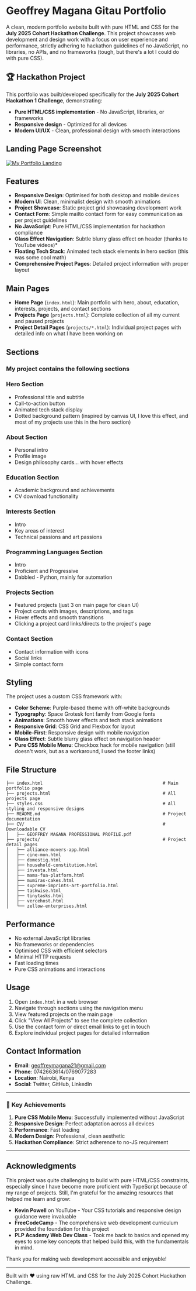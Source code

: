 # Geoffrey Magana Gitau Portfolio

A clean, modern portfolio website built with pure HTML and CSS for the **July 2025 Cohort Hackathon Challenge**. This project showcases web development and design work with a focus on user experience and performance, strictly adhering to hackathon guidelines of no JavaScript, no libraries, no APIs, and no frameworks (tough, but there's a lot I could do with pure CSS).

## 🏆 Hackathon Project

This portfolio was built/developed specifically for the **July 2025 Cohort Hackathon 1 Challenge**, demonstrating:
- **Pure HTML/CSS implementation** - No JavaScript, libraries, or frameworks
- **Responsive design** - Optimized for all devices
- **Modern UI/UX** - Clean, professional design with smooth interactions

## Landing Page Screenshot
[![My Portfolio Landing](https://res.cloudinary.com/dwqwwb2fh/image/upload/v1754080749/emidvgkx5sh96ej9t6cs.png)]()
## Features

- **Responsive Design**: Optimised for both desktop and mobile devices
- **Modern UI**: Clean, minimalist design with smooth animations
- **Project Showcase**: Static project grid showcasing development work
- **Contact Form**: Simple mailto contact form for easy communication as per project guidelines
- **No JavaScript**: Pure HTML/CSS implementation for hackathon compliance
- **Glass Effect Navigation**: Subtle blurry glass effect on header (thanks to YouTube videos)*
- **Floating Tech Stack**: Animated tech stack elements in hero section (this was some cool math)
- **Comprehensive Project Pages**: Detailed project information with proper layout

## Main Pages

- **Home Page** (`index.html`): Main portfolio with hero, about, education, interests, projects, and contact sections
- **Projects Page** (`projects.html`): Complete collection of all my current and paused projects
- **Project Detail Pages** (`projects/*.html`): Individual project pages with detailed info on what I have been working on

## Sections
### My project contains the following sections

### Hero Section
- Professional title and subtitle
- Call-to-action button
- Animated tech stack display
- Dotted background pattern (inspired by canvas UI, I love this effect, and most of my projects use this in the hero section)

### About Section
- Personal intro
- Profile image
- Design philosophy cards... with hover effects

### Education Section
- Academic background and achievements
- CV download functionality

### Interests Section
- Intro
- Key areas of interest
- Technical passions and art passions

### Programming Languages Section
- Intro
- Proficient and Progressive
- Dabbled - Python, mainly for automation

### Projects Section
- Featured projects (just 3 on main page for clean UI)
- Project cards with images, descriptions, and tags
- Hover effects and smooth transitions
- Clicking a project card links/directs to the project's page

### Contact Section
- Contact information with icons
- Social links
- Simple contact form

## Styling

The project uses a custom CSS framework with:

- **Color Scheme**: Purple-based theme with off-white backgrounds
- **Typography**: Space Grotesk font family from Google fonts
- **Animations**: Smooth hover effects and tech stack animations
- **Responsive Grid**: CSS Grid and Flexbox for layout
- **Mobile-First**: Responsive design with mobile navigation
- **Glass Effect**: Subtle blurry glass effect on navigation header
- **Pure CSS Mobile Menu**: Checkbox hack for mobile navigation (still doesn't work, but as a workaround, I used the footer links)

## File Structure

```
├── index.html                                              # Main portfolio page
├── projects.html                                           # All projects page
├── styles.css                                              # All styling and responsive designs
├── README.md                                               # Project documentation
├── CV/                                                     # Downloadable CV
│   ├── GEOFFREY MAGANA PROFESSIONAL PROFILE.pdf
├── projects/                                               # Project detail pages
│   ├── alliance-movers-app.html
│   ├── cine-mon.html
│   ├── domestiq.html
│   ├── household-constitution.html
│   ├── investa.html
│   ├── mama-fua-platform.html
│   ├── mumiras-cakes.html
│   ├── supreme-imprints-art-portfolio.html
│   ├── taskwise.html
│   ├── tinytasks.html
│   ├── vercehost.html
│   └── zellow-enterprises.html
```

## Performance

- No external JavaScript libraries
- No frameworks or dependencies
- Optimised CSS with efficient selectors
- Minimal HTTP requests
- Fast loading times
- Pure CSS animations and interactions

## Usage

1. Open `index.html` in a web browser
2. Navigate through sections using the navigation menu
3. View featured projects on the main page
4. Click "View All Projects" to see the complete collection
5. Use the contact form or direct email links to get in touch
6. Explore individual project pages for detailed information

## Contact Information

- **Email**: geoffreymagana21@gmail.com
- **Phone**: 0742663614/0769077283
- **Location**: Nairobi, Kenya
- **Social**: Twitter, GitHub, LinkedIn

---

### 🎉 **Key Achievements**

1. **Pure CSS Mobile Menu**: Successfully implemented without JavaScript
2. **Responsive Design**: Perfect adaptation across all devices
3. **Performance**: Fast loading
4. **Modern Design**: Professional, clean aesthetic
5. **Hackathon Compliance**: Strict adherence to no-JS requirement

---

##  **Acknowledgments**

This project was quite challenging to build with pure HTML/CSS constraints, especially since I have become more proficient with TypeScript because of my range of projects. 
Still, I'm grateful for the amazing resources that helped me learn and grow:

- **Kevin Powell** on YouTube - Your CSS tutorials and responsive design guidance were invaluable
- **FreeCodeCamp** - The comprehensive web development curriculum provided the foundation for this project
- **PLP Academy Web Dev Class** - Took me back to basics and opened my eyes to some key concepts that helped build this, with the fundamentals in mind.

Thank you for making web development accessible and enjoyable! 

---

Built with ❤️ using raw HTML and CSS for the July 2025 Cohort Hackathon Challenge.
